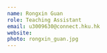 ```yaml
---
name: Rongxin Guan
role: Teaching Assistant
email: u3009630@connect.hku.hk
website: 
photo: rongxin_guan.jpg
---
```

